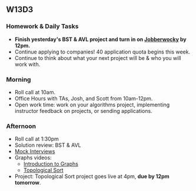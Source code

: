 ## W13D3
### Homework & Daily Tasks

* **Finish yesterday's BST & AVL project and turn in on [Jobberwocky][Jobberwocky] by 12pm.**
* Continue applying to companies!  40 application quota begins this week.
* Continue to think about what your next project will be & who you will work with.

### Morning

* Roll call at 10am.
* Office Hours with TAs, Josh, and Scott from 10am-12pm.
* Open work time: work on your algorithms project, implementing instructor feedback on projects, or sending applications.

### Afternoon

* Roll call at 1:30pm
* Solution review: BST & AVL
* [Mock Interviews][pair-boarding-index]
* Graphs videos:
   * [Introduction to Graphs][graphs-vid]
   * [Topological Sort][topological-vid]
* Project: Topological Sort project goes live at 4pm, **due by 12pm tomorrow**.

<!-- LINKS -->
<!-- Internal Resources -->
[Jobberwocky]: http://progress.appacademy.io/jobberwocky
[calendar]: https://calendar.google.com/calendar/embed?src=appacademy.io_r61pl5c3vl1vatl28hquvhtf4o%40group.calendar.google.com&ctz=America/Los_Angeles
[graphs-vid]: https://vimeo.com/203562085
[topological-vid]: https://vimeo.com/203906270
[pair-boarding-index]: ../technical-skills/whiteboarding/index.md#d12

[graphs-readings]: https://github.com/appacademy/job-search-curriculum/tree/master/SF/algorithms/w13d1
[topological-sort-readings]: https://github.com/appacademy/job-search-curriculum/tree/master/SF/algorithms/w13d2
[topological-sort]: https://github.com/appacademy/job-search-curriculum/tree/master/SF/algorithms/w13d2/project6
